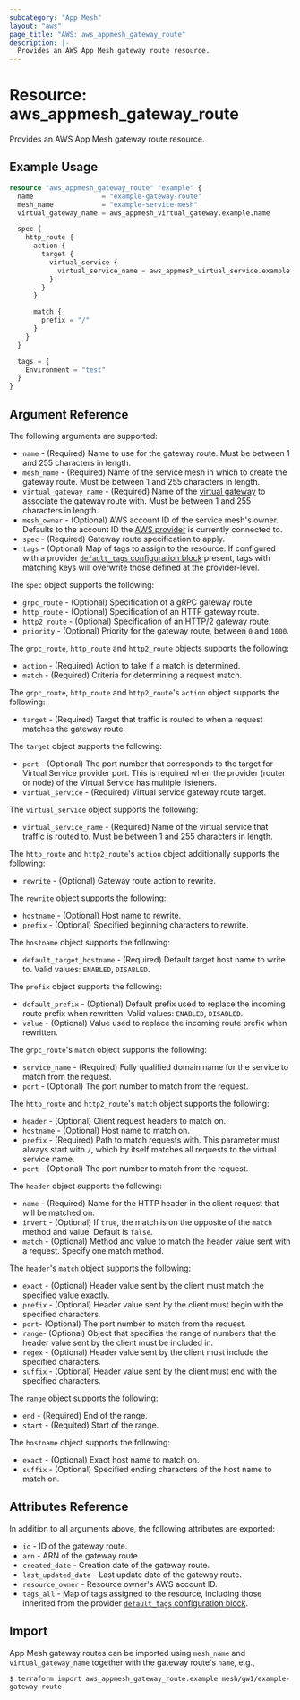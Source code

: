 ```yaml
---
subcategory: "App Mesh"
layout: "aws"
page_title: "AWS: aws_appmesh_gateway_route"
description: |-
  Provides an AWS App Mesh gateway route resource.
---
```


# Resource: aws_appmesh_gateway_route

Provides an AWS App Mesh gateway route resource.

## Example Usage

```terraform
resource "aws_appmesh_gateway_route" "example" {
  name                 = "example-gateway-route"
  mesh_name            = "example-service-mesh"
  virtual_gateway_name = aws_appmesh_virtual_gateway.example.name

  spec {
    http_route {
      action {
        target {
          virtual_service {
            virtual_service_name = aws_appmesh_virtual_service.example.name
          }
        }
      }

      match {
        prefix = "/"
      }
    }
  }

  tags = {
    Environment = "test"
  }
}
```

## Argument Reference

The following arguments are supported:

* `name` - (Required) Name to use for the gateway route. Must be between 1 and 255 characters in length.
* `mesh_name` - (Required) Name of the service mesh in which to create the gateway route. Must be between 1 and 255 characters in length.
* `virtual_gateway_name` - (Required) Name of the [virtual gateway](/docs/providers/aws/r/appmesh_virtual_gateway.html) to associate the gateway route with. Must be between 1 and 255 characters in length.
* `mesh_owner` - (Optional) AWS account ID of the service mesh's owner. Defaults to the account ID the [AWS provider][1] is currently connected to.
* `spec` - (Required) Gateway route specification to apply.
* `tags` - (Optional) Map of tags to assign to the resource. If configured with a provider [`default_tags` configuration block](https://registry.terraform.io/providers/hashicorp/aws/latest/docs#default_tags-configuration-block) present, tags with matching keys will overwrite those defined at the provider-level.

The `spec` object supports the following:

* `grpc_route` - (Optional) Specification of a gRPC gateway route.
* `http_route` - (Optional) Specification of an HTTP gateway route.
* `http2_route` - (Optional) Specification of an HTTP/2 gateway route.
* `priority` - (Optional) Priority for the gateway route, between `0` and `1000`.

The `grpc_route`, `http_route` and `http2_route` objects supports the following:

* `action` - (Required) Action to take if a match is determined.
* `match` - (Required) Criteria for determining a request match.

The `grpc_route`, `http_route` and `http2_route`'s `action` object supports the following:

* `target` - (Required) Target that traffic is routed to when a request matches the gateway route.

The `target` object supports the following:

* `port` - (Optional) The port number that corresponds to the target for Virtual Service provider port. This is required when the provider (router or node) of the Virtual Service has multiple listeners.
* `virtual_service` - (Required) Virtual service gateway route target.

The `virtual_service` object supports the following:

* `virtual_service_name` - (Required) Name of the virtual service that traffic is routed to. Must be between 1 and 255 characters in length.

The `http_route` and `http2_route`'s `action` object additionally supports the following:

* `rewrite` - (Optional) Gateway route action to rewrite.

The `rewrite` object supports the following:

* `hostname` - (Optional) Host name to rewrite.
* `prefix` - (Optional) Specified beginning characters to rewrite.

The `hostname` object supports the following:

* `default_target_hostname` - (Required) Default target host name to write to. Valid values: `ENABLED`, `DISABLED`.

The `prefix` object supports the following:

* `default_prefix` - (Optional) Default prefix used to replace the incoming route prefix when rewritten. Valid values: `ENABLED`, `DISABLED`.
* `value` - (Optional) Value used to replace the incoming route prefix when rewritten.

The `grpc_route`'s `match` object supports the following:

* `service_name` - (Required) Fully qualified domain name for the service to match from the request.
* `port` - (Optional) The port number to match from the request.

The `http_route` and `http2_route`'s `match` object supports the following:

* `header` - (Optional) Client request headers to match on.
* `hostname` - (Optional) Host name to match on.
* `prefix` - (Required) Path to match requests with. This parameter must always start with `/`, which by itself matches all requests to the virtual service name.
* `port` - (Optional) The port number to match from the request.

The `header` object supports the following:

* `name` - (Required) Name for the HTTP header in the client request that will be matched on.
* `invert` - (Optional) If `true`, the match is on the opposite of the `match` method and value. Default is `false`.
* `match` - (Optional) Method and value to match the header value sent with a request. Specify one match method.

The `header`'s `match` object supports the following:

* `exact` - (Optional) Header value sent by the client must match the specified value exactly.
* `prefix` - (Optional) Header value sent by the client must begin with the specified characters.
* `port`- (Optional) The port number to match from the request.
* `range`- (Optional) Object that specifies the range of numbers that the header value sent by the client must be included in.
* `regex` - (Optional) Header value sent by the client must include the specified characters.
* `suffix` - (Optional) Header value sent by the client must end with the specified characters.

The `range` object supports the following:

* `end` - (Required) End of the range.
* `start` - (Requited) Start of the range.

The `hostname` object supports the following:

* `exact` - (Optional) Exact host name to match on.
* `suffix` - (Optional) Specified ending characters of the host name to match on.

## Attributes Reference

In addition to all arguments above, the following attributes are exported:

* `id` - ID of the gateway route.
* `arn` - ARN of the gateway route.
* `created_date` - Creation date of the gateway route.
* `last_updated_date` - Last update date of the gateway route.
* `resource_owner` - Resource owner's AWS account ID.
* `tags_all` - Map of tags assigned to the resource, including those inherited from the provider [`default_tags` configuration block](https://registry.terraform.io/providers/hashicorp/aws/latest/docs#default_tags-configuration-block).

## Import

App Mesh gateway routes can be imported using `mesh_name` and `virtual_gateway_name` together with the gateway route's `name`,
e.g.,

```
$ terraform import aws_appmesh_gateway_route.example mesh/gw1/example-gateway-route
```

[1]: /docs/providers/aws/index.html
